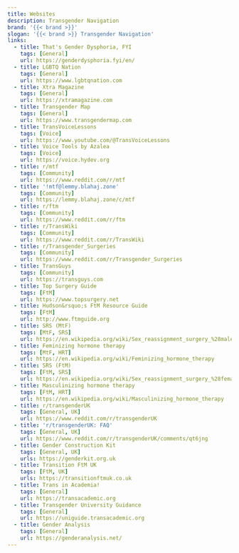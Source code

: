 ```yaml
---
title: Websites
description: Transgender Navigation
brand: '{{< brand >}}'
slogan: '{{< brand >}} Transgender Navigation'
links:
  - title: That's Gender Dysphoria, FYI
    tags: [General]
    url: https://genderdysphoria.fyi/en/
  - title: LGBTQ Nation
    tags: [General]
    url: https://www.lgbtqnation.com
  - title: Xtra Magazine
    tags: [General]
    url: https://xtramagazine.com
  - title: Transgender Map
    tags: [General]
    url: https://www.transgendermap.com
  - title: TransVoiceLessons
    tags: [Voice]
    url: https://www.youtube.com/@TransVoiceLessons
  - title: Voice Tools by Azalea
    tags: [Voice]
    url: https://voice.hydev.org
  - title: r/mtf
    tags: [Community]
    url: https://www.reddit.com/r/mtf
  - title: '!mtf@lemmy.blahaj.zone'
    tags: [Community]
    url: https://lemmy.blahaj.zone/c/mtf
  - title: r/ftm
    tags: [Community]
    url: https://www.reddit.com/r/ftm
  - title: r/TransWiki
    tags: [Community]
    url: https://www.reddit.com/r/TransWiki
  - title: r/Transgender_Surgeries
    tags: [Community]
    url: https://www.reddit.com/r/Transgender_Surgeries
  - title: TransGuys
    tags: [Community]
    url: https://transguys.com
  - title: Top Surgery Guide
    tags: [FtM]
    url: https://www.topsurgery.net
  - title: Hudson&rsquo;s FtM Resource Guide
    tags: [FtM]
    url: http://www.ftmguide.org
  - title: SRS (MtF)
    tags: [MtF, SRS]
    url: https://en.wikipedia.org/wiki/Sex_reassignment_surgery_%28male-to-female%29
  - title: Feminizing hormone therapy
    tags: [MtF, HRT]
    url: https://en.wikipedia.org/wiki/Feminizing_hormone_therapy
  - title: SRS (FtM)
    tags: [FtM, SRS]
    url: https://en.wikipedia.org/wiki/Sex_reassignment_surgery_%28female-to-male%29
  - title: Masculinizing hormone therapy
    tags: [FtM, HRT]
    url: https://en.wikipedia.org/wiki/Masculinizing_hormone_therapy
  - title: r/transgenderUK
    tags: [General, UK]
    url: https://www.reddit.com/r/transgenderUK
  - title: 'r/transgenderUK: FAQ'
    tags: [General, UK]
    url: https://www.reddit.com/r/transgenderUK/comments/qt6jng
  - title: Gender Construction Kit
    tags: [General, UK]
    urls: https://genderkit.org.uk
  - title: Transition FtM UK
    tags: [FtM, UK]
    urls: https://transitionftmuk.co.uk
  - title: Trans in Academia!
    tags: [General]
    url: https://transacademic.org
  - title: Transgender University Guidance
    tags: [General]
    url: https://uniguide.transacademic.org
  - title: Gender Analysis
    tags: [General]
    url: https://genderanalysis.net/
---
```

